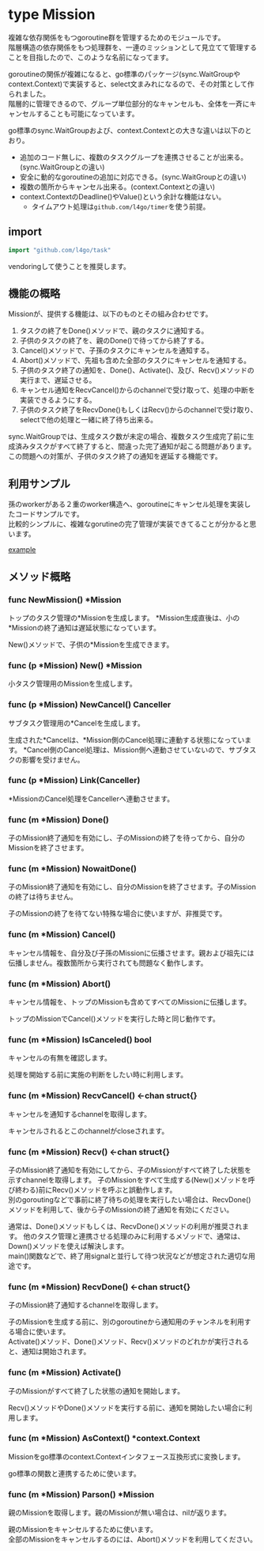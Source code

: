 # type Mission
複雑な依存関係をもつgoroutine群を管理するためのモジュールです。  
階層構造の依存関係をもつ処理群を、一連のミッションとして見立てて管理することを目指したので、このような名前になってます。

goroutineの関係が複雑になると、go標準のパッケージ(sync.WaitGroupやcontext.Context)で実装すると、select文まみれになるので、その対策として作られました。  
階層的に管理できるので、グループ単位部分的なキャンセルも、全体を一斉にキャンセルすることも可能になっています。

go標準のsync.WaitGroupおよび、context.Contextとの大きな違いは以下のとおり。

* 追加のコード無しに、複数のタスクグループを連携させることが出来る。(sync.WaitGroupとの違い)
* 安全に動的なgoroutineの追加に対応できる。(sync.WaitGroupとの違い)
* 複数の箇所からキャンセル出来る。(context.Contextとの違い)
* context.ContextのDeadline()やValue()という余計な機能はない。
    * タイムアウト処理は`github.com/l4go/timer`を使う前提。

## import
```go
import "github.com/l4go/task"
```
vendoringして使うことを推奨します。

## 機能の概略
Missionが、提供する機能は、以下のものとその組み合わせです。

1. タスクの終了をDone()メソッドで、親のタスクに通知する。
1. 子供のタスクの終了を、親のDone()で待ってから終了する。
1. Cancel()メソッドで、子孫のタスクにキャンセルを通知する。
1. Abort()メソッドで、先祖も含めた全部のタスクにキャンセルを通知する。
1. 子供のタスク終了の通知を、Done()、Activate()、及び、Recv()メソッドの実行まで、遅延させる。
1. キャンセル通知をRecvCancel()からのchannelで受け取って、処理の中断を実装できるようにする。
1. 子供のタスク終了をRecvDone()もしくはRecv()からのchannelで受け取り、selectで他の処理と一緒に終了待ち出来る。

sync.WaitGroupでは、生成タスク数が未定の場合、複数タスク生成完了前に生成済みタスクがすべて終了すると、間違った完了通知が起こる問題があります。  
この問題への対策が、子供のタスク終了の通知を遅延する機能です。

## 利用サンプル
孫のworkerがある２重のworker構造へ、goroutineにキャンセル処理を実装したコードサンプルです。  
比較的シンプルに、複雑なgorutineの完了管理が実装できてることが分かると思います。

[example](../examples/ex_mission/ex_mission.go)

## メソッド概略

### func NewMission() \*Mission
トップのタスク管理の\*Missionを生成します。
\*Mission生成直後は、小の\*Missionの終了通知は遅延状態になっています。

New()メソッドで、子供の\*Missionを生成できます。

### func (p \*Mission) New() \*Mission
小タスク管理用のMissionを生成します。

### func (p \*Mission) NewCancel() Canceller
サブタスク管理用の\*Cancelを生成します。

生成された\*Cancelは、\*Mission側のCancel処理に連動する状態になっています。
\*Cancel側のCancel処理は、Mission側へ連動させていないので、サブタスクの影響を受けません。

### func (p \*Mission) Link(Canceller)
\*MissionのCancel処理をCancellerへ連動させます。

### func (m \*Mission) Done()
子のMission終了通知を有効にし、子のMissionの終了を待ってから、自分のMissionを終了させます。

### func (m \*Mission) NowaitDone()
子のMission終了通知を有効にし、自分のMissionを終了させます。子のMissionの終了は待ちません。

子のMissionの終了を待てない特殊な場合に使いますが、非推奨です。

### func (m \*Mission) Cancel()
キャンセル情報を、自分及び子孫のMissionに伝播させます。親および祖先には伝播しません。複数箇所から実行されても問題なく動作します。

### func (m \*Mission) Abort()
キャンセル情報を、トップのMissionも含めてすべてのMissionに伝播します。

トップのMissionでCancel()メソッドを実行した時と同じ動作です。

### func (m \*Mission) IsCanceled() bool
キャンセルの有無を確認します。

処理を開始する前に実施の判断をしたい時に利用します。

### func (m \*Mission) RecvCancel() <-chan struct{}
キャンセルを通知するchannelを取得します。

キャンセルされるとこのchannelがcloseされます。

### func (m \*Mission) Recv() <-chan struct{}
子のMission終了通知を有効にしてから、子のMissionがすべて終了した状態を示すchannelを取得します。
子のMissionをすべて生成する(New()メゾッドを呼び終わる)前にRecv()メソッドを呼ぶと誤動作します。  
別のgoroutingなどで事前に終了待ちの処理を実行したい場合は、RecvDone()メソッドを利用して、後から子のMissionの終了通知を有効にください。

通常は、Done()メソッドもしくは、RecvDone()メソッドの利用が推奨されます。
他のタスク管理と連携させる処理のみに利用するメゾッドで、通常は、Down()メソッドを使えば解決します。  
main()関数などで、終了用signalと並行して待つ状況などが想定された適切な用途です。

### func (m \*Mission) RecvDone() <-chan struct{}
子のMission終了通知するchannelを取得します。

子のMissionを生成する前に、別のgoroutineから通知用のチャンネルを利用する場合に使います。  
Activate()メソッド、Done()メソッド、Recv()メソッドのどれかが実行されると、通知は開始されます。

### func (m \*Mission) Activate()
子のMissionがすべて終了した状態の通知を開始します。

Recv()メソッドやDone()メソッドを実行する前に、通知を開始したい場合に利用します。

### func (m \*Mission) AsContext() \*context.Context
Missionをgo標準のcontext\.Contextインタフェース互換形式に変換します。

go標準の関数と連携するために使います。

### func (m \*Mission) Parson() \*Mission
親のMissionを取得します。親のMissionが無い場合は、nilが返ります。

親のMissionをキャンセルするために使います。  
全部のMissionをキャンセルするのには、Abort()メソッドを利用してください。

